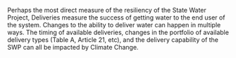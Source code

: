 Perhaps the most direct measure of the resiliency of the State Water Project, Deliveries measure the success of getting water to the end user of the system. Changes to the ability to deliver water can happen in multiple ways. The timing of available deliveries, changes in the portfolio of available delivery types (Table A, Article 21, etc), and the delivery capability of the SWP can all be impacted by Climate Change.